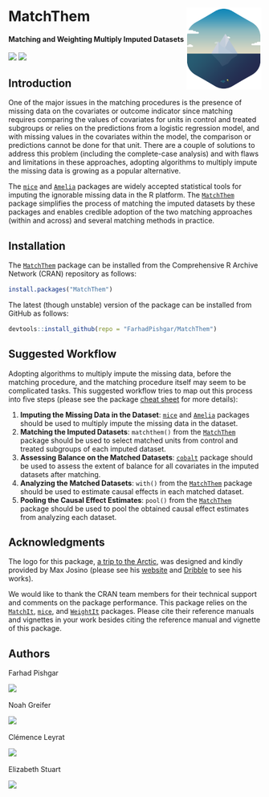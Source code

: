 # MatchThem <img src="man/figure/logo.png" align="right" width="150" />

<!-- badges: start -->
#### Matching and Weighting Multiply Imputed Datasets
<!-- badges: end -->

[![](https://img.shields.io/badge/CRAN%20version-1.0.1-success.svg?color=informational&style=for-the-badge)](https://cran.r-project.org/package=MatchThem)
[![](https://img.shields.io/badge/github%20version-1.0.1-success.svg?color=informational&style=for-the-badge)](https://github.com/FarhadPishgar/MatchThem)

## Introduction

One of the major issues in the matching procedures is the presence of missing data on the covariates or outcome indicator since matching requires comparing the values of covariates for units in control and treated subgroups or relies on the predictions from a logistic regression model, and with missing values in the covariates within the model, the comparison or predictions cannot be done for that unit. There are a couple of solutions to address this problem (including the complete-case analysis) and with flaws and limitations in these approaches, adopting algorithms to multiply impute the missing data is growing as a popular alternative.

The [`mice`](https://cran.r-project.org/package=mice) and [`Amelia`](https://cran.r-project.org/package=Amelia) packages are widely accepted statistical tools for imputing the ignorable missing data in the R platform. The [`MatchThem`](https://cran.r-project.org/package=MatchThem) package simplifies the process of matching the imputed datasets by these packages and enables credible adoption of the two matching approaches (within and across) and several matching methods in practice.

## Installation

The [`MatchThem`](https://cran.r-project.org/package=MatchThem) package can be installed from the Comprehensive R Archive Network (CRAN) repository as follows:

``` r
install.packages("MatchThem")
```

The latest (though unstable) version of the package can be installed from GitHub as follows:

``` r
devtools::install_github(repo = "FarhadPishgar/MatchThem")
```

## Suggested Workflow

Adopting algorithms to multiply impute the missing data, before the matching procedure, and the matching procedure itself may seem to be complicated tasks. This suggested workflow tries to map out this process into five steps (please see the package [cheat sheet](inst/doc/cheatsheet.pdf) for more details):

1. **Imputing the Missing Data in the Dataset**: [`mice`](https://cran.r-project.org/package=mice) and [`Amelia`](https://cran.r-project.org/package=Amelia) packages should be used to multiply impute the missing data in the dataset.
2. **Matching the Imputed Datasets**: `matchthem()` from the [`MatchThem`](https://cran.r-project.org/package=MatchThem) package should be used to select matched units from control and treated subgroups of each imputed dataset.
3. **Assessing Balance on the Matched Datasets**: [`cobalt`](https://cran.r-project.org/package=cobalt) package should be used to assess the extent of balance for all covariates in the imputed datasets after matching.
4. **Analyzing the Matched Datasets**: `with()` from the [`MatchThem`](https://cran.r-project.org/package=MatchThem) package should be used to estimate causal effects in each matched dataset.
5. **Pooling the Causal Effect Estimates**: `pool()` from the [`MatchThem`](https://cran.r-project.org/package=MatchThem) package should be used to pool the obtained causal effect estimates from analyzing each dataset.

## Acknowledgments
The logo for this package, [a trip to the Arctic](https://dribbble.com/shots/1652911-A-trip-to-the-Arctic), was designed and kindly provided by Max Josino (please see his [website](http://maxjosino.co/) and [Dribble](https://dribbble.com/maxjosino) to see his works).

We would like to thank the CRAN team members for their technical support and comments on the package performance. This package relies on the [`MatchIt`](https://cran.r-project.org/package=MatchIt), [`mice`](https://cran.r-project.org/package=mice), and [`WeightIt`](https://cran.r-project.org/package=WeightIt) packages. Please cite their reference manuals and vignettes in your work besides citing the reference manual and vignette of this package.

## Authors
Farhad Pishgar

[![](https://img.shields.io/twitter/follow/FarhadPishgar.svg?color=informational&style=for-the-badge)](https://twitter.com/FarhadPishgar)

Noah Greifer

[![](https://img.shields.io/twitter/follow/Noah_Greifer.svg?color=informational&style=for-the-badge)](https://twitter.com/Noah_Greifer)

Clémence Leyrat

[![](https://img.shields.io/twitter/follow/LeyClem.svg?color=informational&style=for-the-badge)](https://twitter.com/LeyClem)

Elizabeth Stuart

[![](https://img.shields.io/twitter/follow/Lizstuartdc.svg?color=informational&style=for-the-badge)](https://twitter.com/LizStuartdc)
